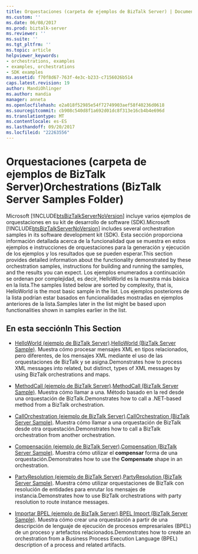 ```yaml
---
title: Orquestaciones (carpeta de ejemplos de BizTalk Server) | Documentos de Microsoft
ms.custom: ''
ms.date: 06/08/2017
ms.prod: biztalk-server
ms.reviewer: ''
ms.suite: ''
ms.tgt_pltfrm: ''
ms.topic: article
helpviewer_keywords:
- orchestrations, examples
- examples, orchestrations
- SDK examples
ms.assetid: f70f8d67-763f-4e3c-b233-c7156026b514
caps.latest.revision: 19
author: MandiOhlinger
ms.author: mandia
manager: anneta
ms.openlocfilehash: e2a018f52985e54f72749903aef58f40236d0618
ms.sourcegitcommit: cb908c540d8f1a692d01dc8f313e16cb4b4e696d
ms.translationtype: MT
ms.contentlocale: es-ES
ms.lasthandoff: 09/20/2017
ms.locfileid: "22263556"
---
```

# <a name="orchestrations-biztalk-server-samples-folder"></a><span data-ttu-id="873a0-102">Orquestaciones (carpeta de ejemplos de BizTalk Server)</span><span class="sxs-lookup"><span data-stu-id="873a0-102">Orchestrations (BizTalk Server Samples Folder)</span></span>
<span data-ttu-id="873a0-103">Microsoft [!INCLUDE[btsBizTalkServerNoVersion](../includes/btsbiztalkservernoversion-md.md)] incluye varios ejemplos de orquestaciones en su kit de desarrollo de software (SDK).</span><span class="sxs-lookup"><span data-stu-id="873a0-103">Microsoft [!INCLUDE[btsBizTalkServerNoVersion](../includes/btsbiztalkservernoversion-md.md)] includes several orchestration samples in its software development kit (SDK).</span></span> <span data-ttu-id="873a0-104">Esta sección proporciona información detallada acerca de la funcionalidad que se muestra en estos ejemplos e instrucciones de orquestaciones para la generación y ejecución de los ejemplos y los resultados que se pueden esperar.</span><span class="sxs-lookup"><span data-stu-id="873a0-104">This section provides detailed information about the functionality demonstrated by these orchestration samples, instructions for building and running the samples, and the results you can expect.</span></span> <span data-ttu-id="873a0-105">Los ejemplos enumerados a continuación se ordenan por complejidad, es decir, HelloWorld es la muestra más básica en la lista.</span><span class="sxs-lookup"><span data-stu-id="873a0-105">The samples listed below are sorted by complexity, that is, HelloWorld is the most basic sample in the list.</span></span> <span data-ttu-id="873a0-106">Los ejemplos posteriores de la lista podrían estar basados en funcionalidades mostradas en ejemplos anteriores de la lista.</span><span class="sxs-lookup"><span data-stu-id="873a0-106">Samples later in the list might be based upon functionalities shown in samples earlier in the list.</span></span>  
  
## <a name="in-this-section"></a><span data-ttu-id="873a0-107">En esta sección</span><span class="sxs-lookup"><span data-stu-id="873a0-107">In This Section</span></span>  
  
-   <span data-ttu-id="873a0-108">[HelloWorld (ejemplo de BizTalk Server)](../core/helloworld-biztalk-server-sample.md).</span><span class="sxs-lookup"><span data-stu-id="873a0-108">[HelloWorld (BizTalk Server Sample)](../core/helloworld-biztalk-server-sample.md).</span></span> <span data-ttu-id="873a0-109">Muestra cómo procesar mensajes XML en tipos relacionados, pero diferentes, de los mensajes XML mediante el uso de las orquestaciones de BizTalk y se asigna.</span><span class="sxs-lookup"><span data-stu-id="873a0-109">Demonstrates how to process XML messages into related, but distinct, types of XML messages by using BizTalk orchestrations and maps.</span></span>  
  
-   <span data-ttu-id="873a0-110">[MethodCall (ejemplo de BizTalk Server)](../core/methodcall-biztalk-server-sample.md).</span><span class="sxs-lookup"><span data-stu-id="873a0-110">[MethodCall (BizTalk Server Sample)](../core/methodcall-biztalk-server-sample.md).</span></span> <span data-ttu-id="873a0-111">Muestra cómo llamar a una. Método basado en la red desde una orquestación de BizTalk.</span><span class="sxs-lookup"><span data-stu-id="873a0-111">Demonstrates how to call a .NET-based method from a BizTalk orchestration.</span></span>  
  
-   <span data-ttu-id="873a0-112">[CallOrchestration (ejemplo de BizTalk Server)](../core/callorchestration-biztalk-server-sample.md).</span><span class="sxs-lookup"><span data-stu-id="873a0-112">[CallOrchestration (BizTalk Server Sample)](../core/callorchestration-biztalk-server-sample.md).</span></span> <span data-ttu-id="873a0-113">Muestra cómo llamar a una orquestación de BizTalk desde otra orquestación.</span><span class="sxs-lookup"><span data-stu-id="873a0-113">Demonstrates how to call a BizTalk orchestration from another orchestration.</span></span>  
  
-   <span data-ttu-id="873a0-114">[Compensación (ejemplo de BizTalk Server)](../core/compensation-biztalk-server-sample.md).</span><span class="sxs-lookup"><span data-stu-id="873a0-114">[Compensation (BizTalk Server Sample)](../core/compensation-biztalk-server-sample.md).</span></span> <span data-ttu-id="873a0-115">Muestra cómo utilizar el **compensar** forma de una orquestación.</span><span class="sxs-lookup"><span data-stu-id="873a0-115">Demonstrates how to use the **Compensate** shape in an orchestration.</span></span>  
  
-   <span data-ttu-id="873a0-116">[PartyResolution (ejemplo de BizTalk Server)](../core/partyresolution-biztalk-server-sample.md).</span><span class="sxs-lookup"><span data-stu-id="873a0-116">[PartyResolution (BizTalk Server Sample)](../core/partyresolution-biztalk-server-sample.md).</span></span> <span data-ttu-id="873a0-117">Muestra cómo utilizar orquestaciones de BizTalk con resolución de entidades para enrutar los mensajes de instancia.</span><span class="sxs-lookup"><span data-stu-id="873a0-117">Demonstrates how to use BizTalk orchestrations with party resolution to route instance messages.</span></span>  
  
-   <span data-ttu-id="873a0-118">[Importar BPEL (ejemplo de BizTalk Server)](../core/bpel-import-biztalk-server-sample.md).</span><span class="sxs-lookup"><span data-stu-id="873a0-118">[BPEL Import (BizTalk Server Sample)](../core/bpel-import-biztalk-server-sample.md).</span></span> <span data-ttu-id="873a0-119">Muestra cómo crear una orquestación a partir de una descripción de lenguaje de ejecución de procesos empresariales (BPEL) de un proceso y artefactos relacionados.</span><span class="sxs-lookup"><span data-stu-id="873a0-119">Demonstrates how to create an orchestration from a Business Process Execution Language (BPEL) description of a process and related artifacts.</span></span>